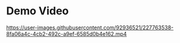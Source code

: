# Demo Video


https://user-images.githubusercontent.com/92936521/227763538-8fa06a4c-4cb2-492c-a9ef-6585d0b4e162.mp4

